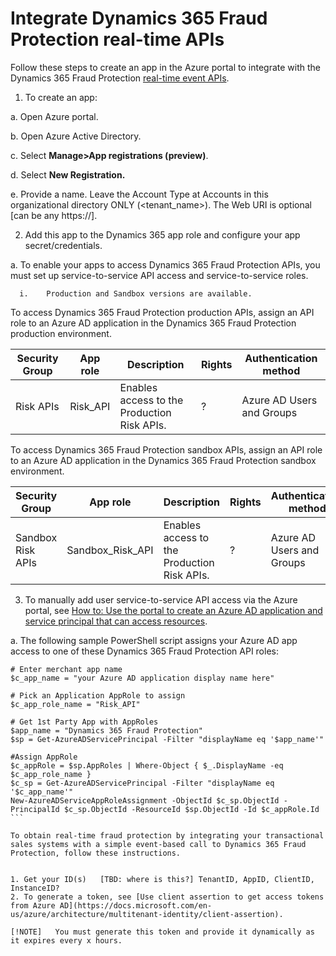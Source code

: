 # Integrate Dynamics 365 Fraud Protection real-time APIs

Follow these steps to create an app in the Azure portal to integrate with the Dynamics 365 Fraud Protection [real-time event APIs](real-time-api.md).

1.	To create an app:

   a.	Open Azure portal.
  
   b.	Open Azure Active Directory.
  
   c.	Select **Manage>App registrations (preview)**.
  
   d.	Select **New Registration.**
  
   e.	Provide a name. Leave the Account Type at Accounts in this organizational directory ONLY (<tenant_name>). The Web URI is optional [can be any https://].
  
2.	Add this app to the Dynamics 365 app role and configure your app secret/credentials.

   a.	To enable your apps to access Dynamics 365 Fraud Protection APIs, you must set up service-to-service API access and service-to-service roles.
  
      i.	Production and Sandbox versions are available.
    
  To access Dynamics 365 Fraud Protection production APIs, assign an API role to an Azure AD application in the Dynamics 365 Fraud Protection production environment.

|Security Group   |App role   |Description   |Rights   |Authentication method   |
|---|---|---|---|---|
|Risk APIs   |Risk_API   |Enables access to the Production Risk APIs.   |?   |Azure AD Users and Groups   |

To access Dynamics 365 Fraud Protection sandbox APIs, assign an API role to an Azure AD application in the Dynamics 365 Fraud Protection sandbox environment.

|Security Group   |App role   |Description   |Rights   |Authentication method   |
|---|---|---|---|---|
|Sandbox Risk APIs   |Sandbox_Risk_API   |Enables access to the Production Risk APIs.   |?   |Azure AD Users and Groups   |

3.	To manually add user service-to-service API access  via the Azure portal, see [How to: Use the portal to create an Azure AD application and service principal that can access resources](https://docs.microsoft.com/en-us/azure/active-directory/develop/howto-create-service-principal-portal).

a.	The following sample PowerShell script assigns your Azure AD app access to one of these Dynamics 365 Fraud Protection API roles:

``` # Enter merchant app name
# Enter merchant app name
$c_app_name = "your Azure AD application display name here"

# Pick an Application AppRole to assign
$c_app_role_name = "Risk_API"

# Get 1st Party App with AppRoles
$app_name = "Dynamics 365 Fraud Protection"
$sp = Get-AzureADServicePrincipal -Filter "displayName eq '$app_name'"

#Assign AppRole
$c_appRole = $sp.AppRoles | Where-Object { $_.DisplayName -eq $c_app_role_name }
$c_sp = Get-AzureADServicePrincipal -Filter "displayName eq '$c_app_name'"
New-AzureADServiceAppRoleAssignment -ObjectId $c_sp.ObjectId -PrincipalId $c_sp.ObjectId -ResourceId $sp.ObjectId -Id $c_appRole.Id ```

To obtain real-time fraud protection by integrating your transactional sales systems with a simple event-based call to Dynamics 365 Fraud Protection, follow these instructions.


1. Get your ID(s)   [TBD: where is this?] TenantID, AppID, ClientID, InstanceID?
2. To generate a token, see [Use client assertion to get access tokens from Azure AD](https://docs.microsoft.com/en-us/azure/architecture/multitenant-identity/client-assertion).

[!NOTE]   You must generate this token and provide it dynamically as it expires every x hours.








